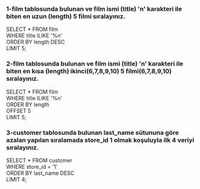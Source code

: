 ### 1-film tablosunda bulunan ve film ismi (title) 'n' karakteri ile biten en uzun (length) 5 filmi sıralayınız.
SELECT * FROM film <br>
WHERE title ILIKE '%n'<br>
ORDER BY length DESC<br>
LIMIT 5;<br>
### 2-film tablosunda bulunan ve film ismi (title) 'n' karakteri ile biten en kısa (length) ikinci(6,7,8,9,10) 5 filmi(6,7,8,9,10) sıralayınız.
SELECT * FROM film<br>
WHERE title ILIKE '%n'<br>
ORDER BY length <br>
OFFSET 5<br>
LIMIT 5;<br>
### 3-customer tablosunda bulunan last_name sütununa göre azalan yapılan sıralamada store_id 1 olmak koşuluyla ilk 4 veriyi sıralayınız.
SELECT * FROM customer<br>
WHERE store_id = '1'<br>
ORDER BY last_name DESC<br>
LIMIT 4;<br>
